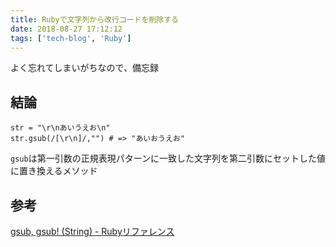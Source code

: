 ```yaml
---
title: Rubyで文字列から改行コードを削除する
date: 2018-08-27 17:12:12
tags: ['tech-blog', 'Ruby']
---
```


よく忘れてしまいがちなので、備忘録

## 結論

```
str = "\r\nあいうえお\n"
str.gsub(/[\r\n]/,"") # => "あいおうえお"
```

`gsub`は第一引数の正規表現パターンに一致した文字列を第二引数にセットした値に置き換えるメソッド


## 参考
[gsub, gsub! (String) - Rubyリファレンス](https://ref.xaio.jp/ruby/classes/string/gsub)